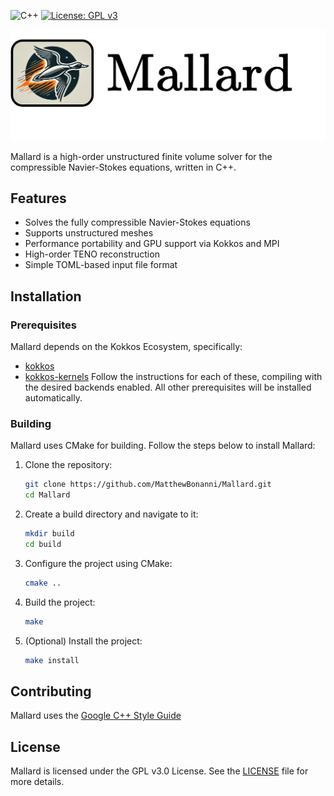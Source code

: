 ![C++](https://img.shields.io/badge/C%2B%2B-17-blue)
[![License: GPL v3](https://img.shields.io/badge/License-GPL%20v3-blue.svg)](https://www.gnu.org/licenses/gpl-3.0)

<p align="center">
    <picture>
      <source media="(prefers-color-scheme: dark)" width="1000" srcset="docs/images/mallard.png">
      <source media="(prefers-color-scheme: light)" width="1000" srcset="docs/images/mallard.png">
      <img alt="mallard logotype" width="1000" src="docs/images/mallard.png">
    </picture>
</p>

Mallard is a high-order unstructured finite volume solver for the compressible Navier-Stokes equations, written in C++.

## Features

- Solves the fully compressible Navier-Stokes equations
- Supports unstructured meshes
- Performance portability and GPU support via Kokkos and MPI
- High-order TENO reconstruction
- Simple TOML-based input file format

## Installation

### Prerequisites

Mallard depends on the Kokkos Ecosystem, specifically:
- [kokkos](https://github.com/kokkos/kokkos)
- [kokkos-kernels](https://github.com/kokkos/kokkos-kernels)
Follow the instructions for each of these, compiling with the desired backends enabled.
All other prerequisites will be installed automatically.

### Building

Mallard uses CMake for building. Follow the steps below to install Mallard:

1. Clone the repository:
    ```sh
    git clone https://github.com/MatthewBonanni/Mallard.git
    cd Mallard
    ```

2. Create a build directory and navigate to it:
    ```sh
    mkdir build
    cd build
    ```

3. Configure the project using CMake:
    ```sh
    cmake ..
    ```

4. Build the project:
    ```sh
    make
    ```

5. (Optional) Install the project:
    ```sh
    make install
    ```

## Contributing

Mallard uses the [Google C++ Style Guide](https://google.github.io/styleguide/cppguide.html)

## License

Mallard is licensed under the GPL v3.0 License. See the [LICENSE](LICENSE) file for more details.
